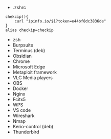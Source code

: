 - .zshrc
```
chekcip(){
	curl "ipinfo.io/$1?token=e44bf8dc3836de"
}
alias checkip=checkip
```
- zsh 
- Burpsuite
- Terminus (deb)
- Obsidian
- Chrome
- Microsoft Edge
- Metaploit framework
- VLC Media players
- OBS
- Docker
- Nginx
- Fcitx5
- WPS
- VS code
- Wireshark
- Nmap
- Kerio-control (deb)
- Thunderbird